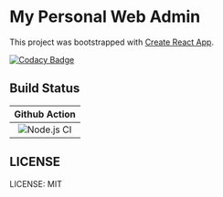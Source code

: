 # My Personal Web Admin

This project was bootstrapped with [Create React App](https://github.com/facebookincubator/create-react-app).

[![Codacy Badge](https://api.codacy.com/project/badge/Grade/f61f2827d5fd4ae1bd90b094fda15dac)](https://app.codacy.com/app/berviantoleo/MyPersonalWebFrontEndAdmin?utm_source=github.com&utm_medium=referral&utm_content=bervProject/MyPersonalWebFrontEndAdmin&utm_campaign=Badge_Grade_Settings)
## Build Status

| Github Action |
|:-------------:|
| ![Node.js CI](https://github.com/bervProject/MyPersonalWebAdmin/workflows/Node.js%20CI/badge.svg) |

## LICENSE

LICENSE: MIT

